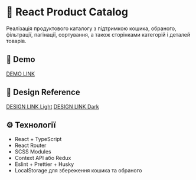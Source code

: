 # 📱 React Product Catalog

Реалізація продуктового каталогу з підтримкою кошика, обраного, фільтрації, пагінації, сортування, а також сторінками категорій і деталей товарів.

## 🔗 Demo

[DEMO LINK](https://vladkugot.github.io/react_phone-catalog/)

## 🎨 Design Reference  
[DESIGN LINK Light](https://www.figma.com/design/7JTa0q8n3dTSAyMNaA0u8o/Phone-catalog--V2--Rounded-Style-3?node-id=0-1)
[DESIGN LINK Dark](https://www.figma.com/design/BUusqCIMAWALqfBahnyIiH/Phone-catalog--V2--Original-Dark?node-id=0-1&p=f)


## ⚙️ Технології

- React + TypeScript
- React Router
- SCSS Modules
- Context API або Redux
- Eslint + Prettier + Husky
- LocalStorage для збереження кошика та обраного
